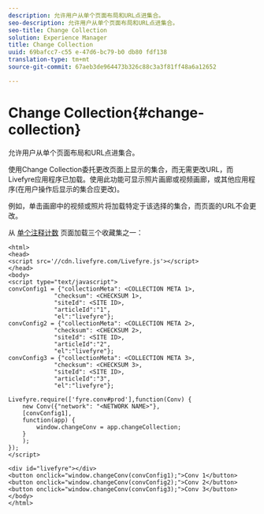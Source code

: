 ```yaml
---
description: 允许用户从单个页面布局和URL点进集合。
seo-description: 允许用户从单个页面布局和URL点进集合。
seo-title: Change Collection
solution: Experience Manager
title: Change Collection
uuid: 69bafcc7-c55 e-47d6-bc79-b0 db80 fdf138
translation-type: tm+mt
source-git-commit: 67aeb3de964473b326c88c3a3f81ff48a6a12652

---
```



# Change Collection{#change-collection}

允许用户从单个页面布局和URL点进集合。

使用Change Collection委托更改页面上显示的集合，而无需更改URL，而Livefyre应用程序已加载。使用此功能可显示照片画廊或视频画廊，或其他应用程序(在用户操作后显示的集合应更改)。

例如，单击画廊中的视频或照片将加载特定于该选择的集合，而页面的URL不会更改。

从 [单个注释计数](/help/implementation/c-advanced-topics/t-display-comment-count.md) 页面加载三个收藏集之一：

```
<html> 
<head> 
<script src='//cdn.livefyre.com/Livefyre.js'></script> 
</head> 
<body> 
<script type="text/javascript"> 
convConfig1 = {"collectionMeta": <COLLECTION META 1>, 
             "checksum": <CHECKSUM 1>, 
             "siteId": <SITE ID>, 
             "articleId":"1", 
             "el":"livefyre"}; 
convConfig2 = {"collectionMeta": <COLLECTION META 2>, 
             "checksum": <CHECKSUM 2>, 
             "siteId": <SITE ID>, 
             "articleId":"2", 
             "el":"livefyre"}; 
convConfig3 = {"collectionMeta": <COLLECTION META 3>, 
             "checksum": <CHECKSUM 3>, 
             "siteId": <SITE ID>, 
             "articleId":"3", 
             "el":"livefyre"}; 
  
Livefyre.require(['fyre.conv#prod'],function(Conv) { 
    new Conv({"network": "<NETWORK NAME>"}, 
    [convConfig1], 
    function(app) {  
        window.changeConv = app.changeCollection; 
    } 
    ); 
}); 
</script> 
  
<div id="livefyre"></div> 
<button onclick="window.changeConv(convConfig1);">Conv 1</button> 
<button onclick="window.changeConv(convConfig2);">Conv 2</button> 
<button onclick="window.changeConv(convConfig3);">Conv 3</button> 
</body> 
</html>
```

